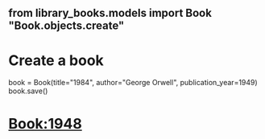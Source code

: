 from library_books.models import Book
"Book.objects.create"
---
# Create a book
book = Book(title="1984", author="George Orwell", publication_year=1949)
book.save()


# <Book:1948>
